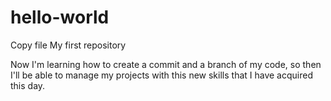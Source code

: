 # hello-world

Copy file
My first repository

Now I'm learning how to create a commit and a branch of my code, so then I'll be able to manage my projects with this new skills that I have acquired this day.
